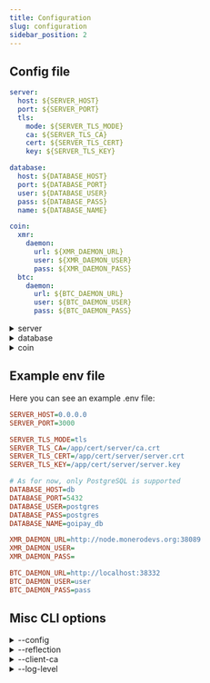 ```yaml
---
title: Configuration
slug: configuration
sidebar_position: 2
---
```


## Config file

```yaml title="config.yml"
server:
  host: ${SERVER_HOST}
  port: ${SERVER_PORT}
  tls:
    mode: ${SERVER_TLS_MODE}
    ca: ${SERVER_TLS_CA}
    cert: ${SERVER_TLS_CERT}
    key: ${SERVER_TLS_KEY}

database:
  host: ${DATABASE_HOST}
  port: ${DATABASE_PORT}
  user: ${DATABASE_USER}
  pass: ${DATABASE_PASS}
  name: ${DATABASE_NAME}

coin:
  xmr:
    daemon:
      url: ${XMR_DAEMON_URL}
      user: ${XMR_DAEMON_USER}
      pass: ${XMR_DAEMON_PASS}
  btc:
    daemon:
      url: ${BTC_DAEMON_URL}
      user: ${BTC_DAEMON_USER}
      pass: ${BTC_DAEMON_PASS}
```

<details>
    <summary>server</summary>
    <p><strong>Description:</strong> Configuration settings related to the server, including its host, port, and TLS settings.</p>
    <details>
        <summary>host</summary>
        <div>
            <p><strong>Description:</strong> The hostname or IP address where the server will run.</p>
            <p><strong>CLI Option:</strong> <code>none</code></p>
            <p><strong>Environment Variable:</strong> <code>SERVER_HOST</code></p>
            <p><strong>Default Value:</strong> <code>none</code></p>
        </div>
    </details>
    <details>
        <summary>port</summary>
        <div>
            <p><strong>Description:</strong> The port number the server listens on for incoming connections.</p>
            <p><strong>CLI Option:</strong> <code>none</code></p>
            <p><strong>Environment Variable:</strong> <code>SERVER_PORT</code></p>
            <p><strong>Default Value:</strong> <code>none</code></p>
        </div>
    </details>
    <details>
        <summary>tls</summary>
        <details>
            <summary>mode</summary>
            <div>
                <p><strong>Description:</strong> The mode of TLS security used (<code>none</code>, <code>tls</code>, <code>mtls</code>)</p>
                <p><strong>CLI Option:</strong> <code>none</code></p>
                <p><strong>Environment Variable:</strong> <code>SERVER_TLS_MODE</code></p>
                <p><strong>Default Value:</strong> <code>none (empty)</code></p>
            </div>
        </details>
        <details>
            <summary>ca</summary>
            <div>
                <p><strong>Description:</strong> Path to the Certificate Authority (CA) file used for verifying TLS connections.</p>
                <p><strong>CLI Option:</strong> <code>none</code></p>
                <p><strong>Environment Variable:</strong> <code>SERVER_TLS_CA</code></p>
                <p><strong>Default Value:</strong> <code>none</code></p>
            </div>
        </details>
        <details>
            <summary>cert</summary>
            <div>
                <p><strong>Description:</strong> Path to the server's TLS certificate file.</p>
                <p><strong>CLI Option:</strong> <code>none</code></p>
                <p><strong>Environment Variable:</strong> <code>SERVER_TLS_CERT</code></p>
                <p><strong>Default Value:</strong> <code>none</code></p>
            </div>
        </details>
        <details>
            <summary>key</summary>
            <div>
                <p><strong>Description:</strong> Path to the server's private key file used for TLS encryption.</p>
                <p><strong>CLI Option:</strong> <code>none</code></p>
                <p><strong>Environment Variable:</strong> <code>SERVER_TLS_KEY</code></p>
                <p><strong>Default Value:</strong> <code>none</code></p>
            </div>
        </details>
    </details>
</details>

<details>
    <summary>database</summary>
    <p><strong>Description:</strong> Configuration settings related to the database connection, including the host, port, credentials, and database name.</p>
    <details>
        <summary>host</summary>
            <div>
                <p><strong>Description:</strong> The hostname or IP address of the database server.</p>
                <p><strong>CLI Option:</strong> <code>none</code></p>
                <p><strong>Environment Variable:</strong> <code>DATABASE_HOST</code></p>
                <p><strong>Default Value:</strong> <code>none</code></p>
            </div>
        </details>
        <details>
            <summary>port</summary>
            <div>
                <p><strong>Description:</strong> The port number used to connect to the database server.</p>
                <p><strong>CLI Option:</strong> <code>none</code></p>
                <p><strong>Environment Variable:</strong> <code>DATABASE_PORT</code></p>
                <p><strong>Default Value:</strong> <code>none</code></p>
            </div>
        </details>
        <details>
            <summary>user</summary>
            <div>
                <p><strong>Description:</strong> The username for authenticating with the database.</p>
                <p><strong>CLI Option:</strong> <code>none</code></p>
                <p><strong>Environment Variable:</strong> <code>DATABASE_USER</code></p>
                <p><strong>Default Value:</strong> <code>none</code></p>
            </div>
        </details>
        <details>
            <summary>pass</summary>
            <div>
                <p><strong>Description:</strong> The password for authenticating with the database.</p>
                <p><strong>CLI Option:</strong> <code>none</code></p>
                <p><strong>Environment Variable:</strong> <code>DATABASE_PASS</code></p>
                <p><strong>Default Value:</strong> <code>none</code></p>
            </div>
        </details>
        <details>
            <summary>name</summary>
            <div>
                <p><strong>Description:</strong> The name of the specific database to connect to.</p>
                <p><strong>CLI Option:</strong> <code>none</code></p>
                <p><strong>Environment Variable:</strong> <code>DATABASE_NAME</code></p>
                <p><strong>Default Value:</strong> <code>none</code></p>
            </div>
        </details>
</details>

<details>
    <summary>coin</summary>
    <p><strong>Description:</strong> Configuration settings for cryptocurrency-related integrations.</p>
    <details>
        <summary>xmr</summary>
        <details>
            <summary>daemon</summary>
            <details>
                <summary>url</summary>
                <div>
                    <p><strong>Description:</strong> The URL of the Monero (XMR) daemon endpoint.</p>
                    <p><strong>CLI Option:</strong> <code>none</code></p>
                    <p><strong>Environment Variable:</strong> <code>XMR_DAEMON_URL</code></p>
                    <p><strong>Default Value:</strong> <code>none</code></p>
                </div>
            </details>
            <details>
                <summary>user</summary>
                <div>
                    <p><strong>Description:</strong> The username for authenticating with the XMR daemon.</p>
                    <p><strong>CLI Option:</strong> <code>none</code></p>
                    <p><strong>Environment Variable:</strong> <code>XMR_DAEMON_USER</code></p>
                    <p><strong>Default Value:</strong> <code>none</code></p>
                </div>
            </details>
            <details>
                <summary>pass</summary>
                <div>
                    <p><strong>Description:</strong> The password for authenticating with the XMR daemon.</p>
                    <p><strong>CLI Option:</strong> <code>none</code></p>
                    <p><strong>Environment Variable:</strong> <code>XMR_DAEMON_PASS</code></p>
                    <p><strong>Default Value:</strong> <code>none</code></p>
                </div>
            </details>
        </details>
    </details>
    <details>
        <summary>btc</summary>
        <details>
            <summary>daemon</summary>
            <details>
                <summary>url</summary>
                <div>
                    <p><strong>Description:</strong> The URL of the Bitcoin (BTC) daemon endpoint.</p>
                    <p><strong>CLI Option:</strong> <code>none</code></p>
                    <p><strong>Environment Variable:</strong> <code>BTC_DAEMON_URL</code></p>
                    <p><strong>Default Value:</strong> <code>none</code></p>
                </div>
            </details>
            <details>
                <summary>user</summary>
                <div>
                    <p><strong>Description:</strong> The username for authenticating with the BTC daemon.</p>
                    <p><strong>CLI Option:</strong> <code>none</code></p>
                    <p><strong>Environment Variable:</strong> <code>BTC_DAEMON_USER</code></p>
                    <p><strong>Default Value:</strong> <code>none</code></p>
                </div>
            </details>
            <details>
                <summary>pass</summary>
                <div>
                    <p><strong>Description:</strong> The password for authenticating with the BTC daemon.</p>
                    <p><strong>CLI Option:</strong> <code>none</code></p>
                    <p><strong>Environment Variable:</strong> <code>BTC_DAEMON_PASS</code></p>
                    <p><strong>Default Value:</strong> <code>none</code></p>
                </div>
            </details>
        </details>
    </details>
</details>

## Example env file

Here you can see an example .env file:
```ini title=".env.example"
SERVER_HOST=0.0.0.0
SERVER_PORT=3000

SERVER_TLS_MODE=tls
SERVER_TLS_CA=/app/cert/server/ca.crt
SERVER_TLS_CERT=/app/cert/server/server.crt
SERVER_TLS_KEY=/app/cert/server/server.key

# As for now, only PostgreSQL is supported
DATABASE_HOST=db
DATABASE_PORT=5432
DATABASE_USER=postgres
DATABASE_PASS=postgres
DATABASE_NAME=goipay_db

XMR_DAEMON_URL=http://node.monerodevs.org:38089
XMR_DAEMON_USER=
XMR_DAEMON_PASS=

BTC_DAEMON_URL=http://localhost:38332
BTC_DAEMON_USER=user
BTC_DAEMON_PASS=pass
```

## Misc CLI options
<details>
    <summary>--config</summary>
    <div>
        <p><strong>Description:</strong> Path to the config file.</p>
        <p><strong>Environment Variable:</strong> <code>none</code></p>
        <p><strong>Default Value:</strong> <code>config.yml</code></p>
    </div>
</details>
<details>
    <summary>--reflection</summary>
    <div>
        <p><strong>Description:</strong> Enables gRPC server reflection.</p>
        <p><strong>Environment Variable:</strong> <code>none</code></p>
        <p><strong>Default Value:</strong> <code>false</code></p>
    </div>
</details>
<details>
    <summary>--client-ca</summary>
    <div>
        <p><strong>Description:</strong> Comma-separated list of paths to client certificate authority files (for mTLS).</p>
        <p><strong>Environment Variable:</strong> <code>none</code></p>
        <p><strong>Default Value:</strong> <code>none</code></p>
    </div>
</details>
<details>
    <summary>--log-level</summary>
    <div>
        <p><strong>Description:</strong> Defines the logging level (<code>debug</code>, <code>info</code>, <code>warn</code>, <code>error</code>, <code>fatal</code>, <code>panic</code>).</p>
        <p><strong>Environment Variable:</strong> <code>LOG_LEVEL</code></p>
        <p><strong>Default Value:</strong> <code>info</code></p>
    </div>
</details>
